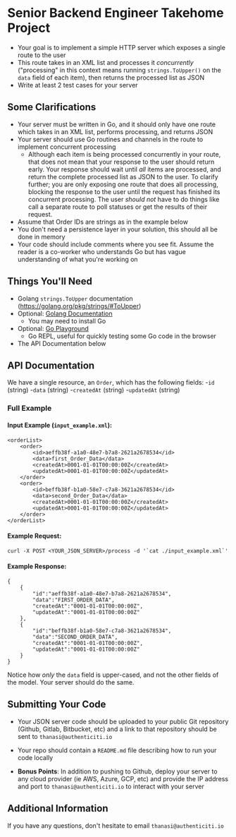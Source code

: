 # Senior Backend Engineer Takehome Project
- Your goal is to implement a simple HTTP server which exposes a single route to the user
- This route takes in an XML list and processes it *concurrently* ("processing" in this context means running `strings.ToUpper()` on the `data` field of each item), then returns the processed list as JSON
- Write at least 2 test cases for your server

## Some Clarifications
- Your server must be written in Go, and it should only have one route which takes in an XML list, performs processing, and returns JSON
- Your server should use Go routines and channels in the route to implement concurrent processing
	+ Although each item is being processed concurrently in your route, that does not mean that your response to the user should return early. Your response should wait until *all* items are processed, and return the complete processed list as JSON to the user. To clarify further; you are only exposing one route that does all processing, blocking the response to the user until the request has finished its concurrent processing. The user *should not* have to do things like call a separate route to poll statuses or get the results of their request.
- Assume that Order IDs are strings as in the example below
- You don't need a persistence layer in your solution, this should all be  done in memory
- Your code should include comments where you see fit. Assume the reader is a co-worker who understands Go but has vague understanding of what you're working on

## Things You'll Need
- Golang `strings.ToUpper` documentation (https://golang.org/pkg/strings/#ToUpper)
- Optional: [Golang Documentation](`https://golang.org`)
	+ You may need to install Go
- Optional: [Go Playground](`play.golang.org`)
	+ Go REPL, useful for quickly testing some Go code in the browser
- The API Documentation below

## API Documentation
We have a single resource, an `Order`, which has the following fields:
	-`id` (string)
	-`data` (string)
	-`createdAt` (string)
	-`updatedAt` (string)

### Full Example

#### Input Example (`input_example.xml`):
```
<orderList>	
	<order>
		<id>aeffb38f-a1a0-48e7-b7a8-2621a2678534</id>
		<data>first_Order_Data</data>
		<createdAt>0001-01-01T00:00:00Z</createdAt>
		<updatedAt>0001-01-01T00:00:00Z</updatedAt>
	</order>
	<order>
		<id>beffb38f-b1a0-58e7-c7a8-3621a2678534</id>
		<data>second_Order_Data</data>
		<createdAt>0001-01-01T00:00:00Z</createdAt>
		<updatedAt>0001-01-01T00:00:00Z</updatedAt>
	</order>
</orderList>
```

#### Example Request:

	curl -X POST <YOUR_JSON_SERVER>/process -d '`cat ./input_example.xml`'

#### Example Response:
```
{
	{
		"id":"aeffb38f-a1a0-48e7-b7a8-2621a2678534",
		"data":"FIRST_ORDER_DATA",
		"createdAt":"0001-01-01T00:00:00Z",
		"updatedAt":"0001-01-01T00:00:00Z"
	},
	{
		"id":"beffb38f-b1a0-58e7-c7a8-3621a2678534",
		"data":"SECOND_ORDER_DATA",
		"createdAt":"0001-01-01T00:00:00Z",
		"updatedAt":"0001-01-01T00:00:00Z"
	}
}
```

Notice how *only* the `data` field is upper-cased, and not the other fields of the model. Your server should do the same.
 
## Submitting Your Code
- Your JSON server code should be uploaded to your public Git repository (Github, Gitlab, Bitbucket, etc) and a link to that repository should be sent to `thanasi@authenticiti.io` 
- Your repo should contain a `README.md` file describing how to run your code locally

- **Bonus Points**: In addition to pushing to Github, deploy your server to any cloud provider (ie AWS, Azure, GCP, etc) and provide the IP address and port to `thanasi@authenticiti.io` to interact with your server

## Additional Information
If you have any questions, don't hesitate to email `thanasi@authenticiti.io`